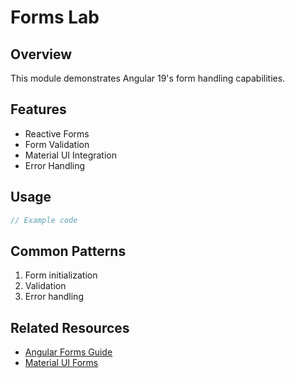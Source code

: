 # Forms Lab

## Overview
This module demonstrates Angular 19's form handling capabilities.

## Features
- Reactive Forms
- Form Validation
- Material UI Integration
- Error Handling

## Usage
```typescript
// Example code
```

## Common Patterns
1. Form initialization
2. Validation
3. Error handling

## Related Resources
- [Angular Forms Guide](https://angular.dev/guide/forms)
- [Material UI Forms](https://material.angular.io/components/form-field)